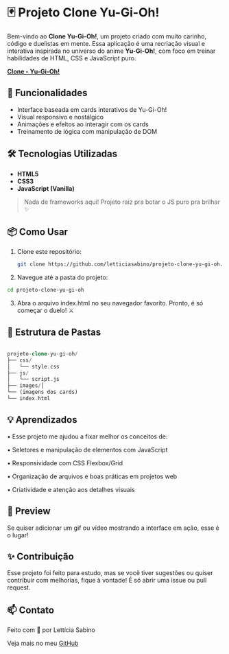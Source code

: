 # 🃏 Projeto Clone Yu-Gi-Oh!

Bem-vindo ao **Clone Yu-Gi-Oh!**, um projeto criado com muito carinho, código e duelistas em mente. Essa aplicação é uma recriação visual e interativa inspirada no universo do anime **Yu-Gi-Oh!**, com foco em treinar habilidades de HTML, CSS e JavaScript puro.

[**Clone - Yu-Gi-Oh!**](https://letticiasabino.github.io/projeto-clone-yu-gi-oh/)

## 🚀 Funcionalidades

- Interface baseada em cards interativos de Yu-Gi-Oh!
- Visual responsivo e nostálgico
- Animações e efeitos ao interagir com os cards
- Treinamento de lógica com manipulação de DOM

## 🛠️ Tecnologias Utilizadas

- **HTML5**
- **CSS3**
- **JavaScript (Vanilla)**

> Nada de frameworks aqui! Projeto raiz pra botar o JS puro pra brilhar ✨

## 📦 Como Usar

1. Clone este repositório:
   ```bash
   git clone https://github.com/letticiasabino/projeto-clone-yu-gi-oh.git

2. Navegue até a pasta do projeto:

```bash
cd projeto-clone-yu-gi-oh 
```

3. Abra o arquivo index.html no seu navegador favorito. Pronto, é só começar o duelo! ⚔️

## 📁 Estrutura de Pastas
```php

projeto-clone-yu-gi-oh/
├── css/
│   └── style.css
├── js/
│   └── script.js
├── images/│   
└── (imagens dos cards)
└── index.html
```

## 💡 Aprendizados
• Esse projeto me ajudou a fixar melhor os conceitos de:

• Seletores e manipulação de elementos com JavaScript

• Responsividade com CSS Flexbox/Grid

• Organização de arquivos e boas práticas em projetos web

• Criatividade e atenção aos detalhes visuais


## 📸 Preview

Se quiser adicionar um gif ou vídeo mostrando a interface em ação, esse é o lugar!


## ✨ Contribuição

Esse projeto foi feito para estudo, mas se você tiver sugestões ou quiser contribuir com melhorias, fique à vontade! É só abrir uma issue ou pull request.


## 📫 Contato

Feito com 💜 por Lettícia Sabino

Veja mais no meu [GitHub](https://github.com/letticiasabino)

